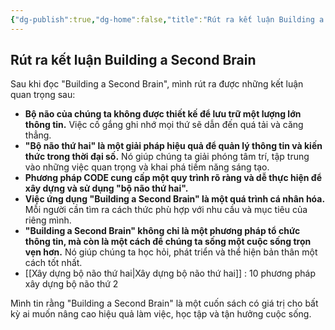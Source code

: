 ```yaml
---
{"dg-publish":true,"dg-home":false,"title":"Rút ra kết luận Building a Second Brain","date":"2025-01-31","tags":["sach","sach/building-second-brain"],"dg-path":"Books/03 - Building a Second Brain/7 - Rút ra kết luận Building a Second Brain.md","permalink":"/books/03-building-a-second-brain/7-rut-ra-ket-luan-building-a-second-brain/","dgPassFrontmatter":true,"updated":"2025-02-23T08:13:56.355+07:00"}
---
```


## Rút ra kết luận Building a Second Brain

Sau khi đọc "Building a Second Brain", mình rút ra được những kết luận quan trọng sau:

* **Bộ não của chúng ta không được thiết kế để lưu trữ một lượng lớn thông tin.** Việc cố gắng ghi nhớ mọi thứ sẽ dẫn đến quá tải và căng thẳng.
* **"Bộ não thứ hai" là một giải pháp hiệu quả để quản lý thông tin và kiến thức trong thời đại số.** Nó giúp chúng ta giải phóng tâm trí, tập trung vào những việc quan trọng và khai phá tiềm năng sáng tạo.
* **Phương pháp CODE cung cấp một quy trình rõ ràng và dễ thực hiện để xây dựng và sử dụng "bộ não thứ hai".**
* **Việc ứng dụng "Building a Second Brain" là một quá trình cá nhân hóa.** Mỗi người cần tìm ra cách thức phù hợp với nhu cầu và mục tiêu của riêng mình.
* **"Building a Second Brain" không chỉ là một phương pháp tổ chức thông tin, mà còn là một cách để chúng ta sống một cuộc sống trọn vẹn hơn.** Nó giúp chúng ta học hỏi, phát triển và thể hiện bản thân một cách tốt nhất.
* [[Xây dựng bộ não thứ hai\|Xây dựng bộ não thứ hai]]  : 10 phương pháp xây dựng bộ não thứ 2

Mình tin rằng "Building a Second Brain" là một cuốn sách có giá trị cho bất kỳ ai muốn nâng cao hiệu quả làm việc, học tập và tận hưởng cuộc sống.